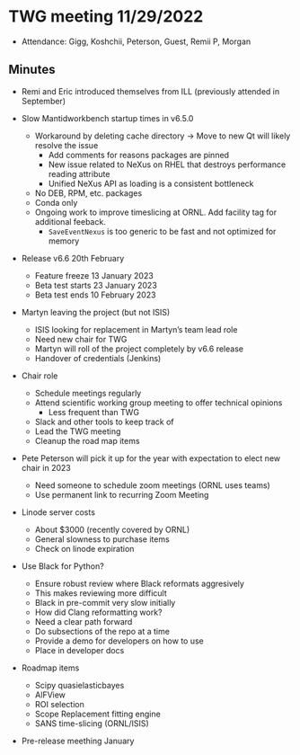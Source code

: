 # TWG meeting 11/29/2022

- Attendance: Gigg, Koshchii, Peterson, Guest, Remii P, Morgan

##  Minutes
- Remi and Eric introduced themselves from ILL (previously attended in September)

- Slow Mantidworkbench startup times in v6.5.0
	- Workaround by deleting cache directory -> Move to new Qt will likely resolve the issue
		- Add comments for reasons packages are pinned
		- New issue related to NeXus on RHEL that destroys performance reading attribute
		- Unified NeXus API as loading is a consistent bottleneck
	- No DEB, RPM, etc. packages
	- Conda only
	- Ongoing work to improve timeslicing at ORNL. Add facility tag for additional feeback.
		- `SaveEventNexus` is too generic to be fast and not optimized for memory
- Release v6.6 20th February
	- Feature freeze 13 January 2023
	- Beta test starts 23 January 2023
	- Beta test ends 10 February 2023
- Martyn leaving the project (but not ISIS)
	- ISIS looking for replacement in Martyn’s team lead role
	- Need new chair for TWG
	- Martyn will roll of the project completely by v6.6 release
	- Handover of credentials (Jenkins)
- Chair role
	- Schedule meetings regularly
	- Attend scientific working group meeting to offer technical opinions
		- Less frequent than TWG
	- Slack and other tools to keep track of
	- Lead the TWG meeting
	- Cleanup the road map items
- Pete Peterson will pick it up for the year with expectation to elect new chair in 2023
	- Need someone to schedule zoom meetings (ORNL uses teams)
	- Use permanent link to recurring Zoom Meeting
- Linode server costs
  - About $3000 (recently covered by ORNL)
  - General slowness to purchase items
  - Check on linode expiration
- Use Black for Python?
  - Ensure robust review where Black reformats aggresively
  - This makes reviewing more difficult
  - Black in pre-commit very slow initially
  - How did Clang reformatting work?
  - Need a clear path forward
  - Do subsections of the repo at a time
  - Provide a demo for developers on how to use
  - Place in developer docs
- Roadmap items
  - Scipy quasielasticbayes
  - AlFView
  - ROI selection
  - Scope Replacement fitting engine
  - SANS time-slicing (ORNL/ISIS)
- Pre-release meething January
